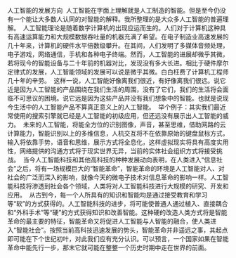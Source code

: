 人工智能的发展方向 
人工智能在字面上理解就是人工制造的智能。但是至今仍没有一个能让大多数人认同的对智能的解释。我所整理的是大众多人工智能的普遍理解。 
人工智能理论是随着数字计算机的出现应运而生的。人们对于计算机这种具有高速运算能力和大规模数据吞吐量的机器充满了希望。在电子制造业高速发展的几十年来，计算机的硬件水平倍数级攀升。在其间，人们发明了多媒体音频处理，电子游戏，网络通信，手机和各种电子终端。然而，人工智能的进展却微乎其微，若将现今的智能设备与二十年前的机器对比，发现没有多大长进。相比于硬件摩尔定律式的发展，人工智能领域的发展可以说是微乎其微。白白枉费了计算机工程师几十年的辛劳。 
这样一说，人工智能好像离我们很近，有好像离我们很远。说它近是因为人工智能的产品围绕在我们生活的周围，没有了它们，我们的生活将会面临不可思议的困境。说它远是因为这些产品并没有我们想象中的智能。也就是说现今生活中的人工智能产品不算真正意义上的人工智能。 
举个例子：其实我们最近常使用的搜索引擎就已经是人工智能的初级应用，但还远没有展示出人工智能的威力。 
未来的人工智能，将能全方位的识别图像，声音，甚至思维，借助网路的云计算能力，智能识别以上的多维信息，人机交互将不在依靠原始的键盘鼠标方式，输入将依靠手势，语音和思维，展示方式将全息化，这样虚拟现实将具有高度实用性，网络提供的沟通方式将于现实世界无异，当前的实体社会组织方式将接受挑战。 
当今人工智能科技和其他高科技的种种发展动向表明，在人类进入“信息社会”之后，将有一场规模巨大的“智能革命”，智能革命的环境是人工智能对人、对社会的广泛而深入的影响，就像今天的微电子技术对信息革命的影响一样。人工智能科技将渗透到社会各个领域，人类将对人工智能科技进行大规模的研究、开发和应用。 
从古到今，每一个人所具有的知识和智能均是通过接受教育和学习等“软”的方式获得的。人工智能科技的进步，将可能使普通人通过植入、直接耦合和“外科手术”等“硬”的方式获得知识和改善智能。这种硬的改造人类方式将是智能革命的最主要的特征，智能革命又将促进人工智能与人智能的融合，使人类进入“智能社会”。按照当前高科技迅速发展的势头，智能革命并非遥远之事，其起点即可能在下个世纪初叶，对此我们应有充分认识。可以预言，一个国家如果在智能革命中能先行一步，那末它就可能在整整一个历史时期中走在世界的前面。

